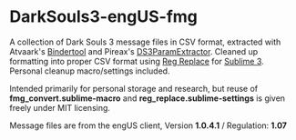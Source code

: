 # DarkSouls3-engUS-fmg
A collection of Dark Souls 3 message files in CSV format, extracted with Atvaark's [Bindertool](https://github.com/Atvaark/BinderTool) and Pireax's [DS3ParamExtractor](https://github.com/Pireax/DS3ParamExtractor). Cleaned up formatting into proper CSV format using [Reg Replace](https://github.com/facelessuser/RegReplace) for [Sublime 3](https://www.sublimetext.com/3). Personal cleanup macro/settings included.

Intended primarily for personal storage and research, but reuse of **fmg_convert.sublime-macro** and **reg_replace.sublime-settings** is given freely under MIT licensing.

Message files are from the engUS client, Version **1.0.4.1** / Regulation: **1.07**

